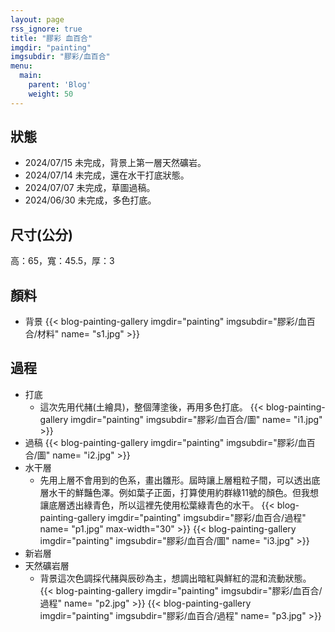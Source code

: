 ```yaml
---
layout: page
rss_ignore: true
title: "膠彩 血百合"
imgdir: "painting"
imgsubdir: "膠彩/血百合"
menu:
  main:
    parent: 'Blog'
    weight: 50
---
```

## **狀態**

* 2024/07/15 未完成，背景上第一層天然礦岩。
* 2024/07/14 未完成，還在水干打底狀態。
* 2024/07/07 未完成，草圖過稿。
* 2024/06/30 未完成，多色打底。

## **尺寸(公分)**

高：65，寬：45.5，厚：3

## **顏料**
* 背景
    {{< blog-painting-gallery imgdir="painting" imgsubdir="膠彩/血百合/材料" name= "s1.jpg" >}}

## 過程

* 打底
  * 這次先用代赭(土繪具)，整個薄塗後，再用多色打底。
    {{< blog-painting-gallery imgdir="painting" imgsubdir="膠彩/血百合/圖" name= "i1.jpg" >}}
* 過稿
    {{< blog-painting-gallery imgdir="painting" imgsubdir="膠彩/血百合/圖" name= "i2.jpg" >}}
* 水干層
  * 先用上層不會用到的色系，畫出雛形。屆時讓上層粗粒子間，可以透出底層水干的鮮豔色澤。例如葉子正面，打算使用約群綠11號的顏色。但我想讓底層透出綠青色，所以這裡先使用松葉綠青色的水干。
    {{< blog-painting-gallery imgdir="painting" imgsubdir="膠彩/血百合/過程" name= "p1.jpg" max-width="30" >}}
    {{< blog-painting-gallery imgdir="painting" imgsubdir="膠彩/血百合/圖" name= "i3.jpg" >}}
* 新岩層
* 天然礦岩層
  * 背景這次色調採代赭與辰砂為主，想調出暗紅與鮮紅的混和流動狀態。
    {{< blog-painting-gallery imgdir="painting" imgsubdir="膠彩/血百合/過程" name= "p2.jpg" >}}
    {{< blog-painting-gallery imgdir="painting" imgsubdir="膠彩/血百合/過程" name= "p3.jpg" >}}
